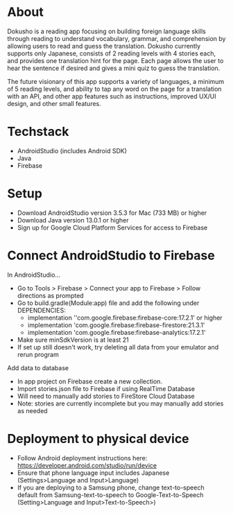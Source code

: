 # About
Dokusho is a reading app focusing on building foreign language skills through reading to understand vocabulary, grammar, and comprehension by allowing users to read and guess the translation. Dokusho currently supports only Japanese, consists of 2 reading levels with 4 stories each, and provides one translation hint for the page. Each page allows the user to hear the sentence if desired and gives a mini quiz to guess the translation. 

The future visionary of this app supports a variety of languages, a minimum of 5 reading levels, and ability to tap any word on the page for a translation with an API, and other app features such as instructions, improved UX/UI design, and other small features.

# Techstack
- AndroidStudio (includes Android SDK)
- Java 
- Firebase

# Setup
- Download AndroidStudio version 3.5.3 for Mac (733 MB) or higher
- Download Java version 13.0.1 or higher
- Sign up for Google Cloud Platform Services for access to Firebase

# Connect AndroidStudio to Firebase
In AndroidStudio...
- Go to Tools > Firebase > Connect your app to Firebase > Follow directions as prompted
- Go to build.gradle(Module:app) file and add the following under DEPENDENCIES: 
  - implementation ''com.google.firebase:firebase-core:17.2.1' or higher
  - implementation 'com.google.firebase:firebase-firestore:21.3.1'
  - implementation 'com.google.firebase:firebase-analytics:17.2.1'
- Make sure minSdkVersion is at least 21
- If set up still doesn't work, try deleting all data from your emulator and rerun program

Add data to database 
- In app project on Firebase create a new collection. 
- Import stories.json file to Firebase if using RealTime Database
- Will need to manually add stories to FireStore Cloud Database
- Note: stories are currently incomplete but you may manually add stories as needed

# Deployment to physical device 
- Follow Android deployment instructions here: https://developer.android.com/studio/run/device
- Ensure that phone language input includes Japanese (Settings>Language and Input>Language)
- If you are deploying to a Samsung phone, change text-to-speech default from Samsung-text-to-speech to Google-Text-to-Speech (Setting>Language and Input>Text-to-Speech>)
